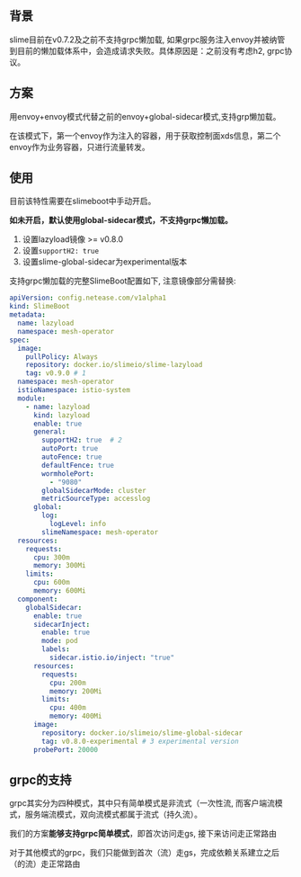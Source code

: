 ## 背景

slime目前在v0.7.2及之前不支持grpc懒加载, 如果grpc服务注入envoy并被纳管到目前的懒加载体系中，会造成请求失败。具体原因是：之前没有考虑h2, grpc协议。

## 方案

用envoy+envoy模式代替之前的envoy+global-sidecar模式,支持grp懒加载。

在该模式下，第一个envoy作为注入的容器，用于获取控制面xds信息，第二个envoy作为业务容器，只进行流量转发。

## 使用

目前该特性需要在slimeboot中手动开启。

**如未开启，默认使用global-sidecar模式，不支持grpc懒加载。**

1. 设置lazyload镜像 >= v0.8.0
2. 设置`supportH2: true`
3. 设置slime-global-sidecar为experimental版本

支持grpc懒加载的完整SlimeBoot配置如下, 注意镜像部分需替换:

```yaml
apiVersion: config.netease.com/v1alpha1
kind: SlimeBoot
metadata:
  name: lazyload
  namespace: mesh-operator
spec:
  image:
    pullPolicy: Always
    repository: docker.io/slimeio/slime-lazyload
    tag: v0.9.0 # 1
  namespace: mesh-operator
  istioNamespace: istio-system
  module:
    - name: lazyload
      kind: lazyload
      enable: true
      general:
        supportH2: true  # 2
        autoPort: true
        autoFence: true
        defaultFence: true
        wormholePort:
          - "9080"
        globalSidecarMode: cluster
        metricSourceType: accesslog
      global:
        log:
          logLevel: info
        slimeNamespace: mesh-operator
  resources:
    requests:
      cpu: 300m
      memory: 300Mi
    limits:
      cpu: 600m
      memory: 600Mi        
  component:
    globalSidecar:
      enable: true
      sidecarInject:
        enable: true
        mode: pod
        labels:
          sidecar.istio.io/inject: "true"
      resources:
        requests:
          cpu: 200m
          memory: 200Mi
        limits:
          cpu: 400m
          memory: 400Mi
      image:
        repository: docker.io/slimeio/slime-global-sidecar
        tag: v0.8.0-experimental # 3 experimental version
      probePort: 20000
```


## grpc的支持

grpc其实分为四种模式，其中只有简单模式是非流式（一次性流, 而客户端流模式，服务端流模式，双向流模式都属于流式（持久流）。

我们的方案**能够支持grpc简单模式**，即首次访问走gs, 接下来访问走正常路由

对于其他模式的grpc，我们只能做到首次（流）走gs，完成依赖关系建立之后（的流）走正常路由
